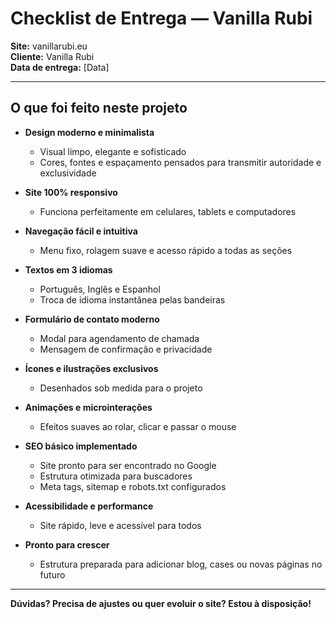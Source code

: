 # Checklist de Entrega — Vanilla Rubi

**Site:** vanillarubi.eu  
**Cliente:** Vanilla Rubi  
**Data de entrega:** [Data]

---

## O que foi feito neste projeto

- **Design moderno e minimalista**
  - Visual limpo, elegante e sofisticado
  - Cores, fontes e espaçamento pensados para transmitir autoridade e exclusividade

- **Site 100% responsivo**
  - Funciona perfeitamente em celulares, tablets e computadores

- **Navegação fácil e intuitiva**
  - Menu fixo, rolagem suave e acesso rápido a todas as seções

- **Textos em 3 idiomas**
  - Português, Inglês e Espanhol
  - Troca de idioma instantânea pelas bandeiras

- **Formulário de contato moderno**
  - Modal para agendamento de chamada
  - Mensagem de confirmação e privacidade

- **Ícones e ilustrações exclusivos**
  - Desenhados sob medida para o projeto

- **Animações e microinterações**
  - Efeitos suaves ao rolar, clicar e passar o mouse

- **SEO básico implementado**
  - Site pronto para ser encontrado no Google
  - Estrutura otimizada para buscadores
  - Meta tags, sitemap e robots.txt configurados

- **Acessibilidade e performance**
  - Site rápido, leve e acessível para todos

- **Pronto para crescer**
  - Estrutura preparada para adicionar blog, cases ou novas páginas no futuro

---

**Dúvidas? Precisa de ajustes ou quer evoluir o site? Estou à disposição!** 